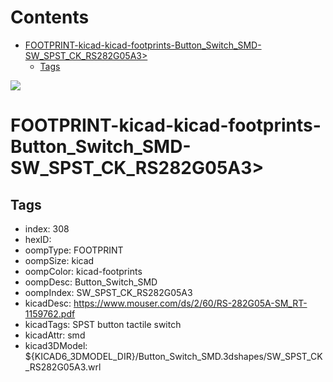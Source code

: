 



Contents
========

* [FOOTPRINT-kicad-kicad-footprints-Button_Switch_SMD-SW_SPST_CK_RS282G05A3>](#footprint-kicad-kicad-footprints-button_switch_smd-sw_spst_ck_rs282g05a3)
	* [Tags](#tags)
  
![][im]
# FOOTPRINT-kicad-kicad-footprints-Button_Switch_SMD-SW_SPST_CK_RS282G05A3>

## Tags

- index: 308
- hexID: 
- oompType: FOOTPRINT
- oompSize: kicad
- oompColor: kicad-footprints
- oompDesc: Button_Switch_SMD
- oompIndex: SW_SPST_CK_RS282G05A3
- kicadDesc: https://www.mouser.com/ds/2/60/RS-282G05A-SM_RT-1159762.pdf
- kicadTags: SPST button tactile switch
- kicadAttr: smd
- kicad3DModel: ${KICAD6_3DMODEL_DIR}/Button_Switch_SMD.3dshapes/SW_SPST_CK_RS282G05A3.wrl



[im]: image.png
